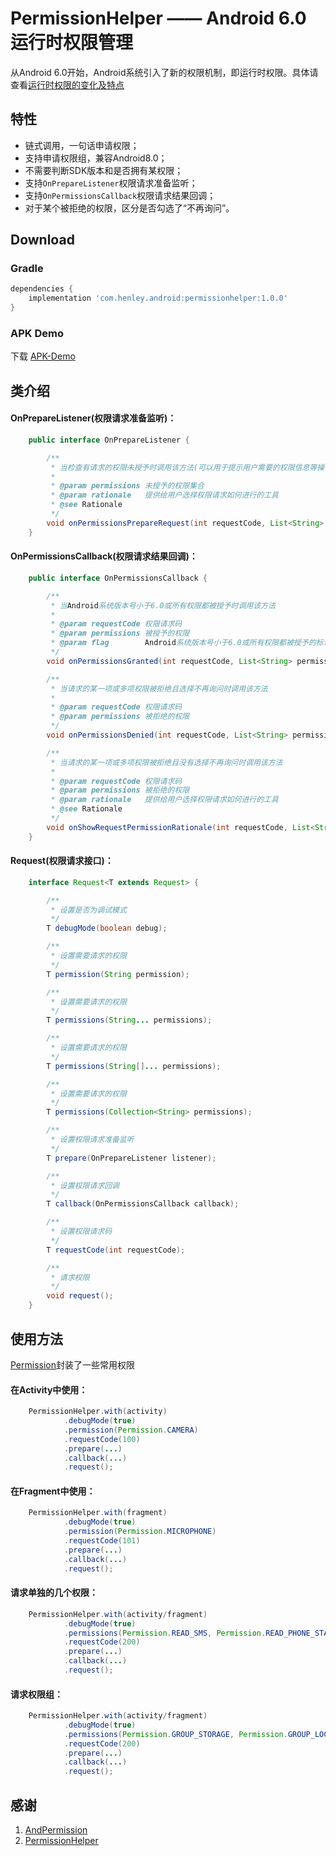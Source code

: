 # PermissionHelper —— Android 6.0 运行时权限管理
从Android 6.0开始，Android系统引入了新的权限机制，即运行时权限。具体请查看[运行时权限的变化及特点](./Permission.md)

## 特性 ##
* 链式调用，一句话申请权限；
* 支持申请权限组，兼容Android8.0；
* 不需要判断SDK版本和是否拥有某权限；
* 支持`OnPrepareListener`权限请求准备监听；
* 支持`OnPermissionsCallback`权限请求结果回调；
* 对于某个被拒绝的权限，区分是否勾选了“不再询问”。

## Download ##
### Gradle ###
```gradle
dependencies {
    implementation 'com.henley.android:permissionhelper:1.0.0'
}
```

### APK Demo ###

下载 [APK-Demo](https://github.com/HenleyLee/PermissionHelper/raw/master/app/app-release.apk)

## 类介绍 ##
#### OnPrepareListener(权限请求准备监听)： ####
```java
    public interface OnPrepareListener {

        /**
         * 当检查有请求的权限未授予时调用该方法(可以用于提示用户需要的权限信息等操作)
         *
         * @param permissions 未授予的权限集合
         * @param rationale   提供给用户选择权限请求如何进行的工具
         * @see Rationale
         */
        void onPermissionsPrepareRequest(int requestCode, List<String> permissions, Rationale rationale);
    }
```

#### OnPermissionsCallback(权限请求结果回调)： ####
```java
    public interface OnPermissionsCallback {

        /**
         * 当Android系统版本号小于6.0或所有权限都被授予时调用该方法
         *
         * @param requestCode 权限请求码
         * @param permissions 被授予的权限
         * @param flag        Android系统版本号小于6.0或所有权限都被授予的标记
         */
        void onPermissionsGranted(int requestCode, List<String> permissions, @PermissionRequest.PermissionFlag int flag);

        /**
         * 当请求的某一项或多项权限被拒绝且选择不再询问时调用该方法
         *
         * @param requestCode 权限请求码
         * @param permissions 被拒绝的权限
         */
        void onPermissionsDenied(int requestCode, List<String> permissions);

        /**
         * 当请求的某一项或多项权限被拒绝且没有选择不再询问时调用该方法
         *
         * @param requestCode 权限请求码
         * @param permissions 被拒绝的权限
         * @param rationale   提供给用户选择权限请求如何进行的工具
         * @see Rationale
         */
        void onShowRequestPermissionRationale(int requestCode, List<String> permissions, Rationale rationale);
    }
```

#### Request(权限请求接口)： ####
```java
    interface Request<T extends Request> {

        /**
         * 设置是否为调试模式
         */
        T debugMode(boolean debug);

        /**
         * 设置需要请求的权限
         */
        T permission(String permission);

        /**
         * 设置需要请求的权限
         */
        T permissions(String... permissions);

        /**
         * 设置需要请求的权限
         */
        T permissions(String[]... permissions);

        /**
         * 设置需要请求的权限
         */
        T permissions(Collection<String> permissions);

        /**
         * 设置权限请求准备监听
         */
        T prepare(OnPrepareListener listener);

        /**
         * 设置权限请求回调
         */
        T callback(OnPermissionsCallback callback);

        /**
         * 设置权限请求码
         */
        T requestCode(int requestCode);

        /**
         * 请求权限
         */
        void request();
    }
```

## 使用方法 ##

[Permission](./Permission.java)封装了一些常用权限

#### 在Activity中使用： ####
```java
    PermissionHelper.with(activity)
            .debugMode(true)
            .permission(Permission.CAMERA)
            .requestCode(100)
            .prepare(...)
            .callback(...)
            .request();
```

#### 在Fragment中使用： ####
```java
    PermissionHelper.with(fragment)
            .debugMode(true)
            .permission(Permission.MICROPHONE)
            .requestCode(101)
            .prepare(...)
            .callback(...)
            .request();
```

#### 请求单独的几个权限： ####
```java
    PermissionHelper.with(activity/fragment)
            .debugMode(true)
            .permissions(Permission.READ_SMS, Permission.READ_PHONE_STATE)
            .requestCode(200)
            .prepare(...)
            .callback(...)
            .request();
```

#### 请求权限组： ####
```java
    PermissionHelper.with(activity/fragment)
            .debugMode(true)
            .permissions(Permission.GROUP_STORAGE, Permission.GROUP_LOCATION)
            .requestCode(200)
            .prepare(...)
            .callback(...)
            .request();
```

## 感谢 ##

1. [AndPermission](https://github.com/yanzhenjie/AndPermission)
2. [PermissionHelper](https://github.com/k0shk0sh/PermissionHelper)
